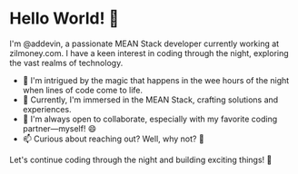 # Hello World! 👋

I'm @addevin, a passionate MEAN Stack developer currently working at zilmoney.com. I have a keen interest in coding through the night, exploring the vast realms of technology.

- 👀 I'm intrigued by the magic that happens in the wee hours of the night when lines of code come to life.
- 🌱 Currently, I'm immersed in the MEAN Stack, crafting solutions and experiences.
- 💞️ I'm always open to collaborate, especially with my favorite coding partner—myself! 😄
- 📫 Curious about reaching out? Well, why not? 🤔

Let's continue coding through the night and building exciting things! 🚀
